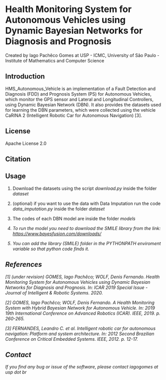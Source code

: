 # Health  Monitoring System for Autonomous Vehicles using Dynamic Bayesian Networks for Diagnosis and Prognosis

Created by Iago Pachêco Gomes at USP - ICMC, University of São Paulo - Institute of Mathematics and Computer Science

## Introduction

HMS_Autonomous_Vehicle is an implementation of a Fault Detection and Diagnosis (FDD) and Prognosis System (PS) for Autonomous Vehicles, which monitor the GPS sensor and Lateral and Longitudinal Controllers, using Dynamic Bayesian Network (DBN).  It also provides the datasets used for learning the DBN parameters, which were collected using the vehicle CaRINA 2 (Intelligent Robotic Car for Autonomous Navigation) [3].


## License

Apache License 2.0

## Citation


## Usage

1) Download the datasets using the script <i>download.py</i> inside the folder <i>dataset</i>

2) (optional) if you want to use the data with Data Imputation run the code <i>data_imputation.py</i> inside the folder <i>dataset</i> 

3) The codes of each DBN model are inside the folder <i>models</id>

4) To run the model you need to download the SMILE library from the link: https://www.bayesfusion.com/downloads/

5) You can add the library (SMILE) folder in the PYTHONPATH enviroment variable so that python code finds it. 

## References

[1] (under revision) GOMES, Iago Pachêco; WOLF, Denis Fernando. Health  Monitoring System for Autonomous Vehicles using Dynamic Bayesian Networks for Diagnosis and Prognosis. In: ICAR 2019 Special Issue - Journal of Intelligent & Robotic Systems. 2020.  

[2] GOMES, Iago Pachêco; WOLF, Denis Fernando. A Health Monitoring System with Hybrid Bayesian Network for Autonomous Vehicle. In: 2019 19th International Conference on Advanced Robotics (ICAR). IEEE, 2019. p. 260-265.

[3] FERNANDES, Leandro C. et al. Intelligent robotic car for autonomous navigation: Platform and system architecture. In: 2012 Second Brazilian Conference on Critical Embedded Systems. IEEE, 2012. p. 12-17.

## Contact

If you find any bug or issue of the software, please contact iagogomes at usp dot br
